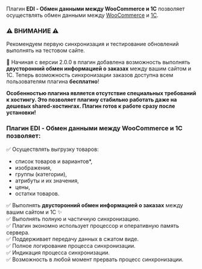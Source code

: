 Плагин **EDI - Обмен данными между WooCommerce и 1С** позволяет осуществлять обмен данными между [WooCommerce](https://wordpress.org/plugins/woocommerce/) и [1С](https://v8.1c.ru/).


### ⚠️ ВНИМАНИЕ ⚠️  
Рекомендуем первую синхронизация и тестирование обновлений выполнять на тестовом сайте.


📢 Начиная с версии 2.0.0 в плагин добавлена возможность выполнять **двусторонний обмен информацией о заказах** между вашим сайтом и 1С.
Теперь возможность синхронизации заказов доступна всем пользователям плагина **бесплатно**!


**Особенностью плагина является отсутствие специальных требований к хостингу. Это позволяет плагину стабильно работать даже на дешевых shared-хостингах. Плагин готов к работе сразу после установки!**


### Плагин EDI - Обмен данными между WooCommerce и 1С позволяет:  
✅ Осуществлять выгрузку товаров:  
* список товаров и вариантов*,  
* изображения,  
* группы (категории),  
* атрибуты и их значения,  
* цены,  
* остатки товаров.  

✅ Выполнять **двусторонний обмен информацией о заказах** между вашим сайтом и 1С ✨  
✅ Выполнять полную и частичную синхронизацию.  
✅ Плагин экономно использует процессор и оперативную память сервера.  
✅ Поддерживает передачу данных в сжатом виде.  
✅ Полное логирование процесса синхронизации.  
✅ Индикация процесса синхронизации.  
✅ Возможность в любой момент прервать процесс синхронизации.
